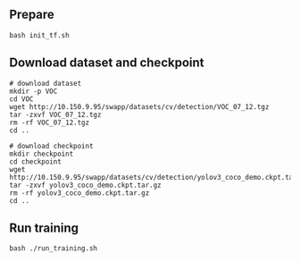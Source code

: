 ## Prepare
```
bash init_tf.sh
```

## Download dataset and checkpoint
```
# download dataset
mkdir -p VOC
cd VOC
wget http://10.150.9.95/swapp/datasets/cv/detection/VOC_07_12.tgz
tar -zxvf VOC_07_12.tgz
rm -rf VOC_07_12.tgz
cd ..

# download checkpoint
mkdir checkpoint
cd checkpoint
wget http://10.150.9.95/swapp/datasets/cv/detection/yolov3_coco_demo.ckpt.tar.gz
tar -zxvf yolov3_coco_demo.ckpt.tar.gz
rm -rf yolov3_coco_demo.ckpt.tar.gz
cd ..
```

## Run training 
```
bash ./run_training.sh
```
